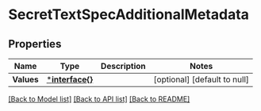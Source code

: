 # SecretTextSpecAdditionalMetadata

## Properties
Name | Type | Description | Notes
------------ | ------------- | ------------- | -------------
**Values** | [***interface{}**](interface{}.md) |  | [optional] [default to null]

[[Back to Model list]](../README.md#documentation-for-models) [[Back to API list]](../README.md#documentation-for-api-endpoints) [[Back to README]](../README.md)

